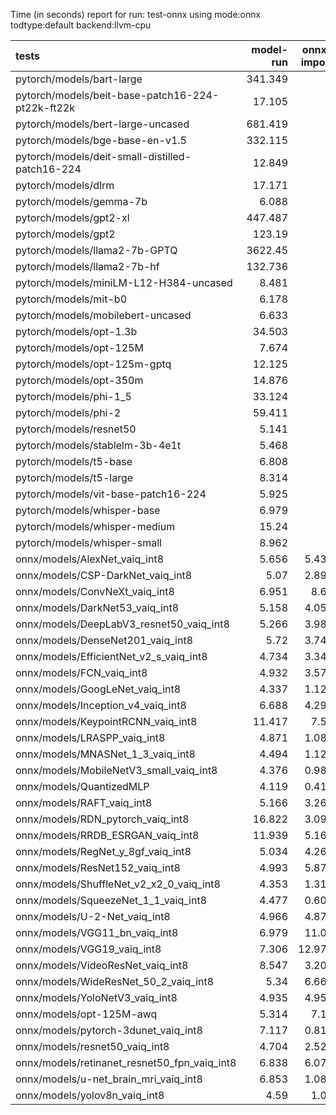 Time (in seconds) report for run: test-onnx using mode:onnx todtype:default backend:llvm-cpu

| tests                                            |   model-run |   onnx-import |   torch-mlir |   iree-compile |   inference |
|:-------------------------------------------------|------------:|--------------:|-------------:|---------------:|------------:|
| pytorch/models/bart-large                        |     341.349 |         0     |            0 |          0     |       0     |
| pytorch/models/beit-base-patch16-224-pt22k-ft22k |      17.105 |         0     |            0 |          0     |       0     |
| pytorch/models/bert-large-uncased                |     681.419 |         0     |            0 |          0     |       0     |
| pytorch/models/bge-base-en-v1.5                  |     332.115 |         0     |            0 |          0     |       0     |
| pytorch/models/deit-small-distilled-patch16-224  |      12.849 |         0     |            0 |          0     |       0     |
| pytorch/models/dlrm                              |      17.171 |         0     |            0 |          0     |       0     |
| pytorch/models/gemma-7b                          |       6.088 |         0     |            0 |          0     |       0     |
| pytorch/models/gpt2-xl                           |     447.487 |         0     |            0 |          0     |       0     |
| pytorch/models/gpt2                              |     123.19  |         0     |            0 |          0     |       0     |
| pytorch/models/llama2-7b-GPTQ                    |    3622.45  |         0     |            0 |          0     |       0     |
| pytorch/models/llama2-7b-hf                      |     132.736 |         0     |            0 |          0     |       0     |
| pytorch/models/miniLM-L12-H384-uncased           |       8.481 |         0     |            0 |          0     |       0     |
| pytorch/models/mit-b0                            |       6.178 |         0     |            0 |          0     |       0     |
| pytorch/models/mobilebert-uncased                |       6.633 |         0     |            0 |          0     |       0     |
| pytorch/models/opt-1.3b                          |      34.503 |         0     |            0 |          0     |       0     |
| pytorch/models/opt-125M                          |       7.674 |         0     |            0 |          0     |       0     |
| pytorch/models/opt-125m-gptq                     |      12.125 |         0     |            0 |          0     |       0     |
| pytorch/models/opt-350m                          |      14.876 |         0     |            0 |          0     |       0     |
| pytorch/models/phi-1_5                           |      33.124 |         0     |            0 |          0     |       0     |
| pytorch/models/phi-2                             |      59.411 |         0     |            0 |          0     |       0     |
| pytorch/models/resnet50                          |       5.141 |         0     |            0 |          0     |       0     |
| pytorch/models/stablelm-3b-4e1t                  |       5.468 |         0     |            0 |          0     |       0     |
| pytorch/models/t5-base                           |       6.808 |         0     |            0 |          0     |       0     |
| pytorch/models/t5-large                          |       8.314 |         0     |            0 |          0     |       0     |
| pytorch/models/vit-base-patch16-224              |       5.925 |         0     |            0 |          0     |       0     |
| pytorch/models/whisper-base                      |       6.979 |         0     |            0 |          0     |       0     |
| pytorch/models/whisper-medium                    |      15.24  |         0     |            0 |          0     |       0     |
| pytorch/models/whisper-small                     |       8.962 |         0     |            0 |          0     |       0     |
| onnx/models/AlexNet_vaiq_int8                    |       5.656 |         5.437 |            0 |          5.517 |       0.217 |
| onnx/models/CSP-DarkNet_vaiq_int8                |       5.07  |         2.892 |            0 |         11.794 |       0.554 |
| onnx/models/ConvNeXt_vaiq_int8                   |       6.951 |         8.63  |            0 |         13.229 |       0     |
| onnx/models/DarkNet53_vaiq_int8                  |       5.158 |         4.051 |            0 |          9.918 |       0.826 |
| onnx/models/DeepLabV3_resnet50_vaiq_int8         |       5.266 |         3.985 |            0 |         10.699 |       3.776 |
| onnx/models/DenseNet201_vaiq_int8                |       5.72  |         3.744 |            0 |         34.271 |       0.436 |
| onnx/models/EfficientNet_v2_s_vaiq_int8          |       4.734 |         3.345 |            0 |         24.776 |       0.392 |
| onnx/models/FCN_vaiq_int8                        |       4.932 |         3.571 |            0 |          9.498 |       3.2   |
| onnx/models/GoogLeNet_vaiq_int8                  |       4.337 |         1.128 |            0 |         12.801 |       0.206 |
| onnx/models/Inception_v4_vaiq_int8               |       6.688 |         4.299 |            0 |         19.697 |      15.565 |
| onnx/models/KeypointRCNN_vaiq_int8               |      11.417 |         7.58  |            0 |          1.645 |       0     |
| onnx/models/LRASPP_vaiq_int8                     |       4.871 |         1.088 |            0 |         13.839 |      12.2   |
| onnx/models/MNASNet_1_3_vaiq_int8                |       4.494 |         1.122 |            0 |          9.626 |       0.143 |
| onnx/models/MobileNetV3_small_vaiq_int8          |       4.376 |         0.983 |            0 |         11.644 |       0.092 |
| onnx/models/QuantizedMLP                         |       4.119 |         0.418 |            0 |          0.847 |       0.066 |
| onnx/models/RAFT_vaiq_int8                       |       5.166 |         3.263 |            0 |         19.664 |       0     |
| onnx/models/RDN_pytorch_vaiq_int8                |      16.822 |         3.096 |            0 |         14.349 |     152.789 |
| onnx/models/RRDB_ESRGAN_vaiq_int8                |      11.939 |         5.161 |            0 |         44.955 |     107.301 |
| onnx/models/RegNet_y_8gf_vaiq_int8               |       5.034 |         4.267 |            0 |         13.343 |       0.727 |
| onnx/models/ResNet152_vaiq_int8                  |       4.993 |         5.876 |            0 |         19.406 |       1.127 |
| onnx/models/ShuffleNet_v2_x2_0_vaiq_int8         |       4.353 |         1.319 |            0 |          7.928 |       0.143 |
| onnx/models/SqueezeNet_1_1_vaiq_int8             |       4.477 |         0.608 |            0 |          5.711 |       0.111 |
| onnx/models/U-2-Net_vaiq_int8                    |       4.966 |         4.875 |            0 |         17.147 |       0     |
| onnx/models/VGG11_bn_vaiq_int8                   |       6.979 |        11.01  |            0 |          7.563 |       1.013 |
| onnx/models/VGG19_vaiq_int8                      |       7.306 |        12.979 |            0 |          8.663 |       2.112 |
| onnx/models/VideoResNet_vaiq_int8                |       8.547 |         3.204 |            0 |          5.366 |      87.382 |
| onnx/models/WideResNet_50_2_vaiq_int8            |       5.34  |         6.665 |            0 |         10.4   |       1.332 |
| onnx/models/YoloNetV3_vaiq_int8                  |       4.935 |         4.952 |            0 |         10.105 |      11.937 |
| onnx/models/opt-125M-awq                         |       5.314 |         7.15  |            0 |          7.623 |       0     |
| onnx/models/pytorch-3dunet_vaiq_int8             |       7.117 |         0.811 |            0 |          5.102 |      27.835 |
| onnx/models/resnet50_vaiq_int8                   |       4.704 |         2.521 |            0 |          9.366 |       0.466 |
| onnx/models/retinanet_resnet50_fpn_vaiq_int8     |       6.838 |         6.076 |            0 |          1.331 |       0     |
| onnx/models/u-net_brain_mri_vaiq_int8            |       6.853 |         1.085 |            0 |          5.382 |      30.1   |
| onnx/models/yolov8n_vaiq_int8                    |       4.59  |         1.06  |            0 |         12.96  |       5.664 |
